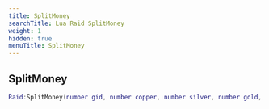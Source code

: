 ```yaml
---
title: SplitMoney
searchTitle: Lua Raid SplitMoney
weight: 1
hidden: true
menuTitle: SplitMoney
---
```

## SplitMoney
```lua
Raid:SplitMoney(number gid, number copper, number silver, number gold, number platinum, Lua_Client splitter); -- void
```